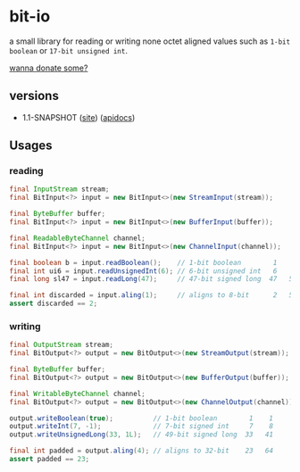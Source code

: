 bit-io
======
a small library for reading or writing none octet aligned values such as `1-bit boolean` or `17-bit unsigned int`.

[wanna donate some?](https://www.paypal.com/cgi-bin/webscr?cmd=_donations&business=GWDFLJNSZSEGG&lc=KR&item_name=github&currency_code=USD&bn=PP%2dDonationsBF%3abtn_donateCC_LG%2egif%3aNonHosted)

## versions
* 1.1-SNAPSHOT ([site](http://jinahya.github.io/bit-io/site/1.1-SNAPSHOT/index.html)) ([apidocs](http://jinahya.github.io/bit-io/site/1.1-SNAPSHOT/apidocs/index.html))

## Usages
### reading
```java
final InputStream stream;
final BitInput<?> input = new BitInput<>(new StreamInput(stream));

final ByteBuffer buffer;
final BitInput<?> input = new BitInput<>(new BufferInput(buffer));

final ReadableByteChannel channel;
final BitInput<?> input = new BitInput<>(new ChannelInput(channel));

final boolean b = input.readBoolean();    // 1-bit boolean        1    1
final int ui6 = input.readUnsignedInt(6); // 6-bit unsigned int   6    7
final long sl47 = input.readLong(47);     // 47-bit signed long  47   54

final int discarded = input.aling(1);     // aligns to 8-bit      2   56
assert discarded == 2;
```
### writing
```java
final OutputStream stream;
final BitOutput<?> output = new BitOutput<>(new StreamOutput(stream));

final ByteBuffer buffer;
final BitOutput<?> output = new BitOutput<>(new BufferOutput(buffer));

final WritableByteChannel channel;
final BitOutput<?> output = new BitOutput<>(new ChannelOutput(channel));

output.writeBoolean(true);          // 1-bit boolean        1    1
output.writeInt(7, -1);             // 7-bit signed int     7    8
output.writeUnsignedLong(33, 1L);   // 49-bit signed long  33   41

final int padded = output.aling(4); // aligns to 32-bit    23   64
assert padded == 23;
```
